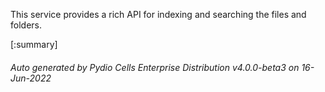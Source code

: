 






This service provides a rich API for indexing and searching the files and folders.

[:summary]

###### Auto generated by Pydio Cells Enterprise Distribution v4.0.0-beta3 on 16-Jun-2022
